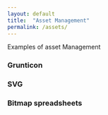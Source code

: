 ```yaml
---
layout: default
title:  "Asset Management"
permalink: /assets/
---
```

Examples of asset Management

### Grunticon

### SVG

### Bitmap spreadsheets
